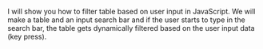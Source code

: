  I will show you how to filter table based on user input in JavaScript. We will make a table and an input search bar and if the user starts to type in the search bar, the table gets dynamically filtered based on the user input data (key press). 